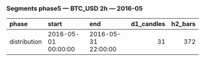 ### Segments phase5 — BTC_USD 2h — 2016-05

| phase        | start               | end                 |   d1_candles |   h2_bars |
|:-------------|:--------------------|:--------------------|-------------:|----------:|
| distribution | 2016-05-01 00:00:00 | 2016-05-31 22:00:00 |           31 |       372 |